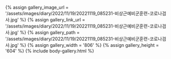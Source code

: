 
{% assign gallery_image_url = '/assets/images/diary/2022/11/19/20221119_085231-비상근예비군훈련-코로나검사.jpg' %}
{% assign gallery_link_url = '/assets/images/diary/2022/11/19/20221119_085231-비상근예비군훈련-코로나검사.jpg' %}
{% assign gallery_path = '/assets/images/diary/2022/11/19/20221119_085231-비상근예비군훈련-코로나검사.jpg' %}
{% assign gallery_width = '806'  %}
{% assign gallery_height = '604'  %}
{% include body-gallery.html %}

